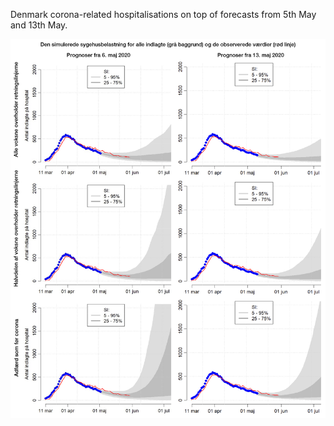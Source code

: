 Denmark corona-related hospitalisations on top of forecasts from 5th May and 13th May.

![](https://github.com/brinchj/ssi/blob/master/py/result.png)
